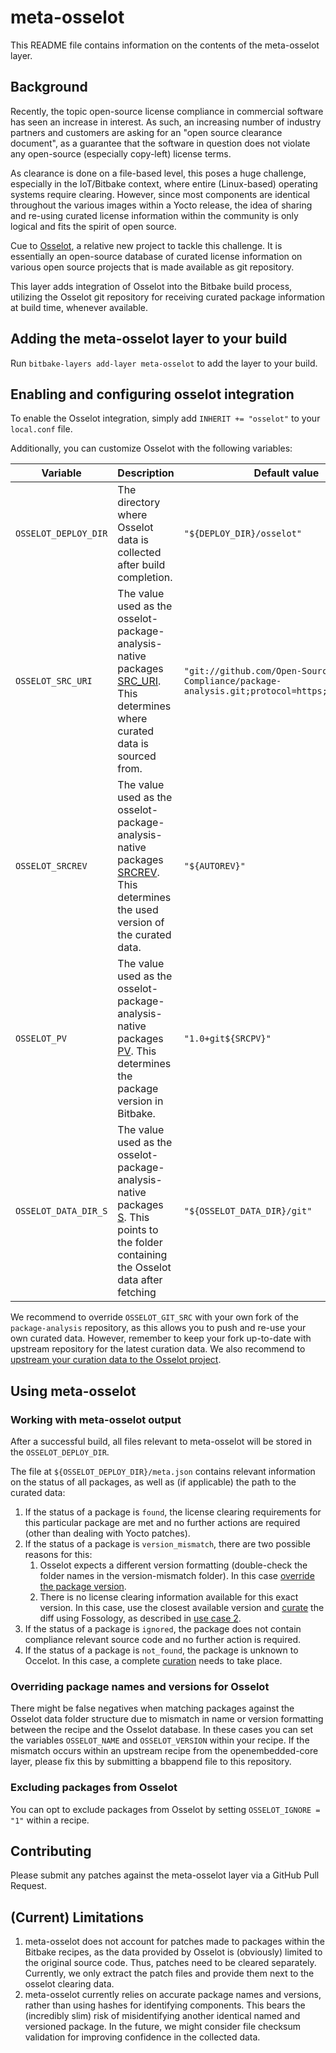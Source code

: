 # meta-osselot

This README file contains information on the contents of the meta-osselot layer.

## Background

Recently, the topic open-source license compliance in commercial software has seen an increase in interest. As such, an increasing number of industry partners and customers are asking for an "open source clearance document", as a guarantee that the software in question does not violate any open-source (especially copy-left) license terms.

As clearance is done on a file-based level, this poses a huge challenge, especially in the IoT/Bitbake context, where entire (Linux-based) operating systems require clearing. However, since most components are identical throughout the various images within a Yocto release, the idea of sharing and re-using curated license information within the community is only logical and fits the spirit of open source.

Cue to [Osselot](https://www.osselot.org/), a relative new project to tackle this challenge. It is essentially an open-source database of curated license information on various open source projects that is made available as git repository.

This layer adds integration of Osselot into the Bitbake build process, utilizing the Osselot git repository for receiving curated package information at build time, whenever available.

## Adding the meta-osselot layer to your build

Run `bitbake-layers add-layer meta-osselot` to add the layer to your build.

## Enabling and configuring osselot integration

To enable the Osselot integration, simply add `INHERIT += "osselot"` to your `local.conf` file.

Additionally, you can customize Osselot with the following variables:

| Variable             | Description                                                                                                                                                                                     | Default value                                                                               |
|----------------------|-------------------------------------------------------------------------------------------------------------------------------------------------------------------------------------------------|---------------------------------------------------------------------------------------------|
| `OSSELOT_DEPLOY_DIR` | The directory where Osselot data is collected after build completion.                                                                                                                           | `"${DEPLOY_DIR}/osselot"`                                                                   |
| `OSSELOT_SRC_URI`    | The value used as the osselot-package-analysis-native packages [SRC_URI](https://docs.yoctoproject.org/singleindex.html#term-SRC_URI). This determines where curated data is sourced from.      | `"git://github.com/Open-Source-Compliance/package-analysis.git;protocol=https;branch=main"` |
|  `OSSELOT_SRCREV`    | The value used as the osselot-package-analysis-native packages [SRCREV](https://docs.yoctoproject.org/singleindex.html#term-SRCREV). This determines the used version of the curated data.      | `"${AUTOREV}"`                                                                              |
| `OSSELOT_PV`         | The value used as the osselot-package-analysis-native packages [PV](https://docs.yoctoproject.org/singleindex.html#term-SRCREV). This determines the package version in Bitbake.                | `"1.0+git${SRCPV}"`                                                                         |
| `OSSELOT_DATA_DIR_S` | The value used as the osselot-package-analysis-native packages [S](https://docs.yoctoproject.org/singleindex.html#term-S). This points to the folder containing the Osselot data after fetching | `"${OSSELOT_DATA_DIR}/git"`                                                                 |

We recommend to override `OSSELOT_GIT_SRC` with your own fork of the `package-analysis` repository, as this allows you to push and re-use your own curated data. However, remember to keep your fork up-to-date with upstream repository for the latest curation data. We also recommend to [upstream your curation data to the Osselot project](https://wiki.osselot.org/index.php/Main_Page#Contributing_to_the_OSSelot_project).

## Using meta-osselot
### Working with meta-osselot output

After a successful build, all files relevant to meta-osselot will be stored in the `OSSELOT_DEPLOY_DIR`.

The file at `${OSSELOT_DEPLOY_DIR}/meta.json` contains relevant information on the status of all packages, as well as (if applicable) the path to the curated data:

1. If the status of a package is `found`, the license clearing requirements for this particular package are met and no further actions are required (other than dealing with Yocto patches).
2. If the status of a package is `version_mismatch`, there are two possible reasons for this:
    1. Osselot expects a different version formatting (double-check the folder names in the version-mismatch folder). In this case [override the package version](#overriding-package-names-and-versions-for-osselot).
    2. There is no license clearing information available for this exact version. In this case, use the closest available version and [curate](https://wiki.osselot.org/index.php/Curation_guideline) the diff using Fossology, as described in [use case 2](https://www.osselot.org/index.php?s=presentations).
3. If the status of a package is `ignored`, the package does not contain compliance relevant source code and no further action is required.
4. If the status of a package is `not_found`, the package is unknown to Occelot. In this case, a complete [curation](https://wiki.osselot.org/index.php/Curation_guideline) needs to take place.

### Overriding package names and versions for Osselot

There might be false negatives when matching packages against the Osselot data folder structure due to mismatch in name or version formatting between the recipe and the Osselot database. In these cases you can set the variables `OSSELOT_NAME` and `OSSELOT_VERSION` within your recipe. If the mismatch occurs within an upstream recipe from the openembedded-core layer, please fix this by submitting a bbappend file to this repository.

### Excluding packages from Osselot

You can opt to exclude packages from Osselot by setting `OSSELOT_IGNORE = "1"` within a recipe.

##  Contributing

Please submit any patches against the meta-osselot layer via a GitHub Pull Request.

## (Current) Limitations

1. meta-osselot does not account for patches made to packages within the Bitbake recipes, as the data provided by Osselot is (obviously) limited to the original source code. Thus, patches need to be cleared separately. Currently, we only extract the patch files and provide them next to the osselot clearing data.
2. meta-osselot currently relies on accurate package names and versions, rather than using hashes for identifying components. This bears the (incredibly slim) risk of misidentifying another identical named and versioned package. In the future, we might consider file checksum validation for improving confidence in the collected data.
